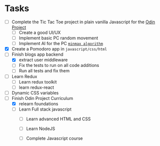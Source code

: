# Tasks

- [ ] Complete the Tic Tac Toe project in plain vanilla Javascript for the [Odin Project](https://www.theodinproject.com/paths/full-stack-javascript/courses/javascript/lessons/tic-tac-toe)
  - [ ] Create a good UI/UX 
  - [ ] Implement basic PC random movement
  - [ ] Implement AI for the PC [`minmax algorithm`][1]
- [x] Create a Pomodoro app in `javascript/css/html`
- [ ] Finish blogs app backend
  - [x] extract user middleware
  - [ ] Fix the tests to run on all code additions
  - [ ] Run all tests and fix them
- [ ] Learn Redux
  - [ ] Learn redux toolkit
  - [ ] learn redux-react
- [ ] Dynamic CSS variables
- [ ] Finish Odin Project Curriculum
  - [x] relearn foundations
  - [ ] Learn Full stack javascript
    - [ ] Learn advanced HTML and CSS
    - [ ] Learn NodeJS
    - [ ] Complete Javascript course


[1]: <reference/Minmax-algorithm-202112141916.md>

